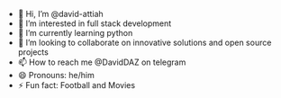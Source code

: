 - 👋 Hi, I’m @david-attiah
- 👀 I’m interested in full stack development
- 🌱 I’m currently learning python
- 💞️ I’m looking to collaborate on innovative solutions and open source projects
- 📫 How to reach me @DavidDAZ on telegram
- 😄 Pronouns: he/him
- ⚡ Fun fact: Football and Movies

<!---
david-attiah/david-attiah is a ✨ special ✨ repository because its `README.md` (this file) appears on your GitHub profile.
You can click the Preview link to take a look at your changes.
--->
